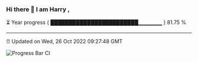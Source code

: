 ### Hi there 👋 I am Harry , 

⏳ Year progress { ████████████████████████▁▁▁▁▁▁ } 81.75 %

---

⏰ Updated on Wed, 26 Oct 2022 09:27:48 GMT

![Progress Bar CI](https://github.com/duykhang68/duykhang68/workflows/Progress%20Bar%20CI/badge.svg)
